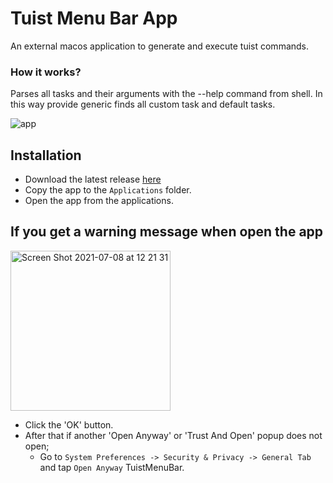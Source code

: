 # Tuist Menu Bar App

An external macos application to generate and execute tuist commands.

### How it works?

Parses all tasks and their arguments with the --help command from shell. In this way provide generic finds all custom task and default tasks.

![app](https://user-images.githubusercontent.com/33103753/152968815-1b7c0adb-f3ae-4279-b60e-1f5c878319ad.gif)

## Installation

- Download the latest release [here](https://github.com/aytugsevgi/TuistMenuBar/raw/main/DmgFile/TuistMenuBar.dmg)
- Copy the app to the `Applications` folder.
- Open the app from the applications.

## If you get a warning message when open the app

<img width="256" alt="Screen Shot 2021-07-08 at 12 21 31" src="https://user-images.githubusercontent.com/33103753/124898191-a2668800-dfe7-11eb-93f8-1e384e7ef8b7.png">

- Click the 'OK' button.
- After that if another 'Open Anyway' or 'Trust And Open' popup does not open;
  - Go to `System Preferences -> Security & Privacy -> General Tab` and tap `Open Anyway` TuistMenuBar.
